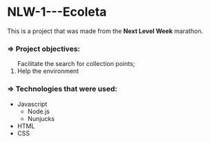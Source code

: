 # <h1>NLW-1---Ecoleta</h1>
This is a project that was made from the <strong>Next Level Week</strong> marathon.

<h3>=> Project objectives:</h3>

<ol>
<l1>Facilitate the search for collection points;</li>
<li>Help the environment</li>
</ol>

<h3>=> Technologies that were used:</h3>

* Javascript
  - Node.js
  - Nunjucks
* HTML
* CSS




